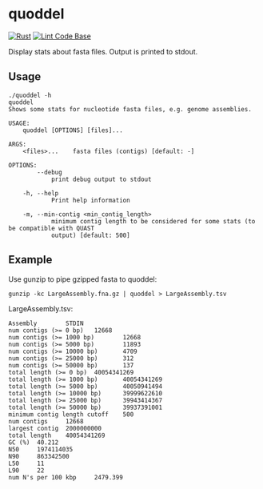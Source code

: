 # quoddel
[![Rust](https://github.com/gglyptodon/quoddel/actions/workflows/rust.yml/badge.svg)](https://github.com/gglyptodon/quoddel/actions/workflows/rust.yml)
[![Lint Code Base](https://github.com/gglyptodon/quoddel/actions/workflows/linter.yml/badge.svg)](https://github.com/gglyptodon/quoddel/actions/workflows/linter.yml)

Display stats about fasta files.
Output is printed to stdout.


## Usage

```text
./quoddel -h
quoddel 
Shows some stats for nucleotide fasta files, e.g. genome assemblies.

USAGE:
    quoddel [OPTIONS] [files]...

ARGS:
    <files>...    fasta files (contigs) [default: -]

OPTIONS:
        --debug
            print debug output to stdout

    -h, --help
            Print help information

    -m, --min-contig <min_contig_length>
            minimum contig length to be considered for some stats (to be compatible with QUAST
            output) [default: 500]

```

## Example

Use gunzip to pipe gzipped fasta to quoddel:

```text
gunzip -kc LargeAssembly.fna.gz | quoddel > LargeAssembly.tsv
```

LargeAssembly.tsv:

```text
Assembly        STDIN
num contigs (>= 0 bp)   12668
num contigs (>= 1000 bp)        12668
num contigs (>= 5000 bp)        11893
num contigs (>= 10000 bp)       4709
num contigs (>= 25000 bp)       312
num contigs (>= 50000 bp)       137
total length (>= 0 bp)  40054341269
total length (>= 1000 bp)       40054341269
total length (>= 5000 bp)       40050941494
total length (>= 10000 bp)      39999622610
total length (>= 25000 bp)      39943414367
total length (>= 50000 bp)      39937391001
minimum contig length cutoff    500
num contigs     12668
largest contig  2000000000
total length    40054341269
GC (%)  40.212
N50     1974114035
N90     863342500
L50     11
L90     22
num N's per 100 kbp     2479.399
```
